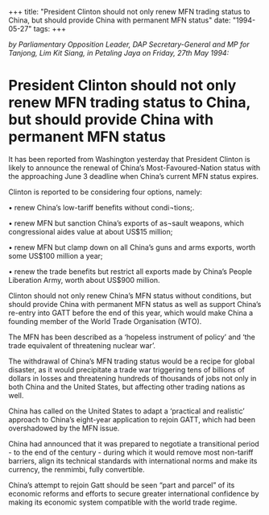 +++ 
title: "President Clinton should not only renew MFN trading status to China, but should provide China with permanent MFN status"
date: "1994-05-27"
tags:
+++

_by Parliamentary Opposition Leader, DAP Secretary-General and MP for Tanjong, Lim Kit Siang, in Petaling Jaya on Friday, 27th May 1994:_

# President Clinton should not only renew MFN trading status to China, but should provide China with permanent MFN status

It has been reported from Washington yesterday that President Clinton is likely to announce the renewal of China’s Most-Favoured-Nation status with the approaching June 3 deadline when China’s current MFN status expires.</u>

Clinton is reported to be considering four options, namely:

•	renew China’s low-tariff benefits without condi¬tions;.

•	renew MFN but sanction China’s exports of as¬sault weapons, which congressional aides value at about US$15 million;

•	renew MFN but clamp down on all China’s guns and arms exports, worth some US$100 million a year;

•	renew the trade benefits but restrict all exports made by China’s People Liberation Army, worth about US$900 million.

Clinton should not only renew China’s MFN status without conditions, but should provide China with permanent MFN status as well as support China’s re-entry into GATT before the end of this year, which would make China a founding member of the World Trade Organisation (WTO).

The MFN has been described as a ‘hopeless instrument of policy’ and ‘the trade equivalent of threatening nuclear war’.

The withdrawal of China’s MFN trading status would be a recipe for global disaster, as it would precipitate a trade war triggering tens of billions of dollars in losses and threatening hundreds of thousands of jobs not only in both China and the United States, but affecting other trading nations as well.

China has called on the United States to adapt a ‘practical and realistic’ approach to China’s eight-year application to rejoin GATT, which had been overshadowed by the MFN issue.

China had announced that it was prepared to negotiate a transitional period - to the end of the century - during which it would remove most non-tariff barriers, align its technical standards with international norms and make its currency, the renmimbi, fully convertible.

China’s attempt to rejoin Gatt should be seen “part and parcel” of its economic reforms and efforts to secure greater international confidence by making its economic system compatible with the world trade regime.
 
